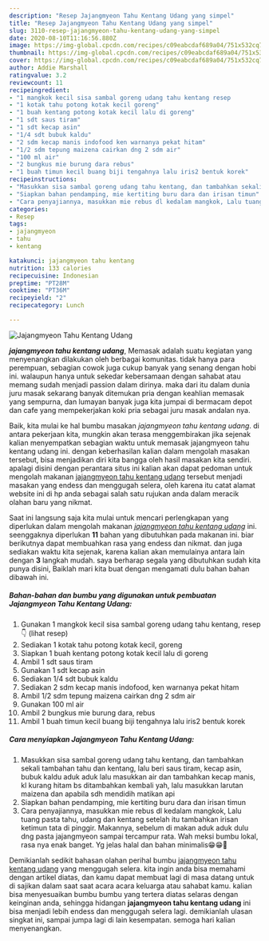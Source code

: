 ```yaml
---
description: "Resep Jajangmyeon Tahu Kentang Udang yang simpel"
title: "Resep Jajangmyeon Tahu Kentang Udang yang simpel"
slug: 3110-resep-jajangmyeon-tahu-kentang-udang-yang-simpel
date: 2020-08-10T11:16:56.880Z
image: https://img-global.cpcdn.com/recipes/c09eabcdaf689a04/751x532cq70/jajangmyeon-tahu-kentang-udang-foto-resep-utama.jpg
thumbnail: https://img-global.cpcdn.com/recipes/c09eabcdaf689a04/751x532cq70/jajangmyeon-tahu-kentang-udang-foto-resep-utama.jpg
cover: https://img-global.cpcdn.com/recipes/c09eabcdaf689a04/751x532cq70/jajangmyeon-tahu-kentang-udang-foto-resep-utama.jpg
author: Addie Marshall
ratingvalue: 3.2
reviewcount: 11
recipeingredient:
- "1 mangkok kecil sisa sambal goreng udang tahu kentang resep            lihat resep"
- "1 kotak tahu potong kotak kecil goreng"
- "1 buah kentang potong kotak kecil lalu di goreng"
- "1 sdt saus tiram"
- "1 sdt kecap asin"
- "1/4 sdt bubuk kaldu"
- "2 sdm kecap manis indofood ken warnanya pekat hitam"
- "1/2 sdm tepung maizena cairkan dng 2 sdm air"
- "100 ml air"
- "2 bungkus mie burung dara rebus"
- "1 buah timun kecil buang biji tengahnya lalu iris2 bentuk korek"
recipeinstructions:
- "Masukkan sisa sambal goreng udang tahu kentang, dan tambahkan sekali tambahan tahu dan kentang, lalu beri saus tiram, kecap asin, bubuk kaldu aduk aduk lalu masukkan air dan tambahkan kecap manis, kl kurang hitam bs ditambahkan kembali yah, lalu masukkan larutan maizena dan apabila sdh mendidih matikan api"
- "Siapkan bahan pendamping, mie kertiting buru dara dan irisan timun"
- "Cara penyajiannya, masukkan mie rebus dl kedalam mangkok, Lalu tuang pasta tahu, udang dan kentang setelah itu tambahkan irisan ketimun tata di pinggir. Makannya, sebelum di makan aduk aduk dulu dng pasta jajangmyeon sampai tercampur rata. Wah meksi bumbu lokal, rasa nya enak banget. Yg jelas halal dan bahan minimalis😁😁💞"
categories:
- Resep
tags:
- jajangmyeon
- tahu
- kentang

katakunci: jajangmyeon tahu kentang 
nutrition: 133 calories
recipecuisine: Indonesian
preptime: "PT28M"
cooktime: "PT36M"
recipeyield: "2"
recipecategory: Lunch

---
```



![Jajangmyeon Tahu Kentang Udang](https://img-global.cpcdn.com/recipes/c09eabcdaf689a04/751x532cq70/jajangmyeon-tahu-kentang-udang-foto-resep-utama.jpg)

<b><i>jajangmyeon tahu kentang udang</i></b>, Memasak adalah suatu kegiatan yang menyenangkan dilakukan oleh berbagai komunitas. tidak hanya para perempuan, sebagian cowok juga cukup banyak yang senang dengan hobi ini. walaupun hanya untuk sekedar kebersamaan dengan sahabat atau memang sudah menjadi passion dalam dirinya. maka dari itu dalam dunia juru masak sekarang banyak ditemukan pria dengan keahlian memasak yang sempurna, dan lumayan banyak juga kita jumpai di bermacam depot dan cafe yang mempekerjakan koki pria sebagai juru masak andalan nya.



Baik, kita mulai ke hal bumbu masakan <i>jajangmyeon tahu kentang udang</i>. di antara pekerjaan kita, mungkin akan terasa menggembirakan jika sejenak kalian menyempatkan sebagian waktu untuk memasak jajangmyeon tahu kentang udang ini. dengan keberhasilan kalian dalam mengolah masakan tersebut, bisa menjadikan diri kita bangga oleh hasil masakan kita sendiri. apalagi disini dengan perantara situs ini kalian akan dapat pedoman untuk mengolah makanan <u>jajangmyeon tahu kentang udang</u> tersebut menjadi masakan yang endess dan menggugah selera, oleh karena itu catat alamat website ini di hp anda sebagai salah satu rujukan anda dalam meracik olahan baru yang nikmat.


Saat ini langsung saja kita mulai untuk mencari perlengkapan yang diperlukan dalam mengolah makanan <u><i>jajangmyeon tahu kentang udang</i></u> ini. seenggaknya diperlukan <b>11</b> bahan yang dibutuhkan pada makanan ini. biar berikutnya dapat membuahkan rasa yang endess dan nikmat. dan juga sediakan waktu kita sejenak, karena kalian akan memulainya antara lain dengan <b>3</b> langkah mudah. saya berharap segala yang dibutuhkan sudah kita punya disini, Baiklah mari kita buat dengan mengamati dulu bahan bahan dibawah ini.

<!--inarticleads1-->

##### Bahan-bahan dan bumbu yang digunakan untuk pembuatan Jajangmyeon Tahu Kentang Udang:

1. Gunakan 1 mangkok kecil sisa sambal goreng udang tahu kentang, resep 👇           (lihat resep)
1. Sediakan 1 kotak tahu potong kotak kecil, goreng
1. Siapkan 1 buah kentang potong kotak kecil lalu di goreng
1. Ambil 1 sdt saus tiram
1. Gunakan 1 sdt kecap asin
1. Sediakan 1/4 sdt bubuk kaldu
1. Sediakan 2 sdm kecap manis indofood, ken warnanya pekat hitam
1. Ambil 1/2 sdm tepung maizena cairkan dng 2 sdm air
1. Gunakan 100 ml air
1. Ambil 2 bungkus mie burung dara, rebus
1. Ambil 1 buah timun kecil buang biji tengahnya lalu iris2 bentuk korek




<!--inarticleads2-->

##### Cara menyiapkan Jajangmyeon Tahu Kentang Udang:

1. Masukkan sisa sambal goreng udang tahu kentang, dan tambahkan sekali tambahan tahu dan kentang, lalu beri saus tiram, kecap asin, bubuk kaldu aduk aduk lalu masukkan air dan tambahkan kecap manis, kl kurang hitam bs ditambahkan kembali yah, lalu masukkan larutan maizena dan apabila sdh mendidih matikan api
1. Siapkan bahan pendamping, mie kertiting buru dara dan irisan timun
1. Cara penyajiannya, masukkan mie rebus dl kedalam mangkok, Lalu tuang pasta tahu, udang dan kentang setelah itu tambahkan irisan ketimun tata di pinggir. Makannya, sebelum di makan aduk aduk dulu dng pasta jajangmyeon sampai tercampur rata. Wah meksi bumbu lokal, rasa nya enak banget. Yg jelas halal dan bahan minimalis😁😁💞




Demikianlah sedikit bahasan olahan perihal bumbu <u>jajangmyeon tahu kentang udang</u> yang menggugah selera. kita ingin anda bisa memahami dengan artikel diatas, dan kamu dapat membuat lagi di masa datang untuk di sajikan dalam saat saat acara acara keluarga atau sahabat kamu. kalian bisa menyesuaikan bumbu bumbu yang tertera diatas selaras dengan keinginan anda, sehingga hidangan <b>jajangmyeon tahu kentang udang</b> ini bisa menjadi lebih endess dan menggugah selera lagi. demikianlah ulasan singkat ini, sampai jumpa lagi di lain kesempatan. semoga hari kalian menyenangkan.
